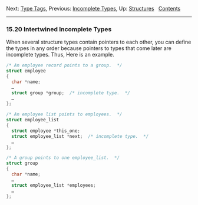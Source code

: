 Next: [Type Tags](Type-Tags.md), Previous: [Incomplete
Types](Incomplete-Types.md), Up: [Structures](Structures.md)  
[Contents](index.md#SEC_Contents "Table of contents")  

------------------------------------------------------------------------


### 15.20 Intertwined Incomplete Types 

When several structure types contain pointers to each other, you can
define the types in any order because pointers to types that come later
are incomplete types. Thus, Here is an example.

``` C
/* An employee record points to a group.  */
struct employee
{
  char *name;
  …
  struct group *group;  /* incomplete type.  */
  …
};

/* An employee list points to employees.  */
struct employee_list
{
  struct employee *this_one;
  struct employee_list *next;  /* incomplete type.  */
  …
};

/* A group points to one employee_list.  */
struct group
{
  char *name;
  …
  struct employee_list *employees;
  …
};
```
